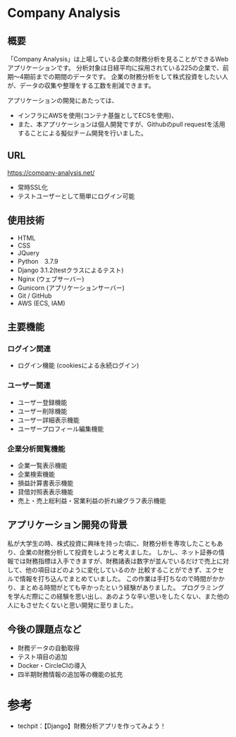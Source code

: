 # Company Analysis

## 概要
「Company Analysis」は上場している企業の財務分析を見ることができるWebアプリケーションです。
分析対象は日経平均に採用されている225の企業で、前期〜4期前までの期間のデータです。
企業の財務分析をして株式投資をしたい人が、データの収集や整理をする工数を削減できます。

アプリケーションの開発にあたっては、
* インフラにAWSを使用(コンテナ基盤としてECSを使用)、
* また、本アプリケーションは個人開発ですが、Githubのpull requestを活用することによる擬似チーム開発を行いました。

## URL
https://company-analysis.net/
* 常時SSL化
* テストユーザーとして簡単にログイン可能

## 使用技術
* HTML
* CSS
* JQuery
* Python　3.7.9
* Django 3.1.2(testクラスによるテスト)
* Nginx (ウェブサーバー)
* Gunicorn (アプリケーションサーバー)
* Git / GitHub
* AWS (ECS, IAM)

## 主要機能

 ### ログイン関連
 * ログイン機能 (cookiesによる永続ログイン)
　
 ### ユーザー関連
 * ユーザー登録機能
 * ユーザー削除機能
 * ユーザー詳細表示機能
 * ユーザープロフィール編集機能

 ### 企業分析閲覧機能
 * 企業一覧表示機能
 * 企業検索機能
 * 損益計算書表示機能
 * 貸借対照表表示機能
 * 売上・売上総利益・営業利益の折れ線グラフ表示機能
  
## アプリケーション開発の背景
  私が大学生の時、株式投資に興味を持った頃に、財務分析を専攻したこともあり、企業の財務分析して投資をしようと考えました。
しかし、ネット証券の情報では財務指標は入手できますが、財務諸表は数字が並んでいるだけで売上に対して、他の項目はどのように変化しているのか
比較することができず、エクセルで情報を打ち込んでまとめていました。
この作業は手打ちなので時間がかかり、まとめる時間がとても辛かったという経験がありました。
 プログラミングを学んだ際にこの経験を思い出し、あのような辛い思いをしたくない、また他の人にもさせたくないと思い開発に至りました。

## 今後の課題点など
* 財務データの自動取得
* テスト項目の追加
* Docker・CircleCIの導入
* 四半期財務情報の追加等の機能の拡充

# 参考
* techpit：【Django】財務分析アプリを作ってみよう！
